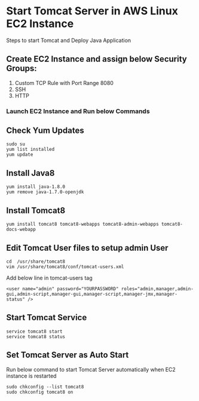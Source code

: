 # Start Tomcat Server in AWS Linux EC2 Instance
Steps to start Tomcat and Deploy Java Application

## Create EC2 Instance and assign below Security Groups:
1) Custom TCP Rule with Port Range 8080
2) SSH
3) HTTP

### Launch EC2 Instance and Run below Commands

## Check Yum Updates
```
sudo su
yum list installed
yum update
```

## Install Java8
```
yum install java-1.8.0
yum remove java-1.7.0-openjdk
```

## Install Tomcat8
```
yum install tomcat8 tomcat8-webapps tomcat8-admin-webapps tomcat8-docs-webapp
```

## Edit Tomcat User files to setup admin User
```
cd  /usr/share/tomcat8
vim /usr/share/tomcat8/conf/tomcat-users.xml
```
Add below line in tomcat-users tag
```
<user name="admin" password="YOURPASSWORD" roles="admin,manager,admin-gui,admin-script,manager-gui,manager-script,manager-jmx,manager-status" />
```

## Start Tomcat Service
```
service tomcat8 start
service tomcat8 status
```

## Set Tomcat Server as Auto Start
Run below command to start Tomcat Server automatically when EC2 instance is restarted
```
sudo chkconfig --list tomcat8
sudo chkconfig tomcat8 on
```
